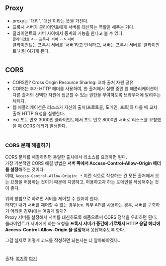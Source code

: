 ## Proxy
- proxy는 '대리', '대신'이라는 뜻을 가진다.  
- 프록시 서버가 클라이언트에게 서버를 대신하는 역할을 해주는 거다.  
- 클라이언트와 서버 사이에서 중계의 기능을 한다고 볼 수 있다.  
`클라이언트` <-- `프록시 서버` --> `서버`  
클라이언트는 프록시 서버를 '서버'라고 인식하고, 서버는 프록시 서버를 '클라이언트'처럼 여기게 된다.
#
## CORS
- CORS란? Cross Origin Resource Sharing: 교차 출처 자원 공유
- CORS는 추가 HTTP 헤더를 사용하여, 한 출처에서 실행 중인 웹 애플리케이션이 다른 출처의 선택한 자원에 접근할 수 있는 권한을 부여하도록 브라우저에 알려주는 체제다.
- 웹 애플리케이션은 리소스가 자신의 출처(프로토콜, 도메인, 포트)와 다를 때 교차 출처 HTTP 요청을 실행한다.
- ex) 포트 번호 3000인 클라이언트에서 포트 번호 8000인 서버로 리소스를 요청했을 때 CORS 에러가 발생한다.
#
### CORS 문제 해결하기
CORS 문제를 해결하려면 동일한 출처에서 리소스를 요청하면 된다.  
가장 기본적인 CORS 해결 방법은 **서버 쪽에서 Access-Control-Allow-Origin 헤더를 설정**해주는 것이다.  
이때, `Access-Control-Allow-Origin: *` 이런 식으로 작성하는 건 모든 출처에서 오는 요청을 허용하는 것이기 때문에 지양하고, 허용하고자 하는 도메인을 작성해주는 것이 좋다.

위의 방법으로 하려면 서버를 제어할 수 있어야 한다.  
하지만 내가 서버를 제어할 수 없는 경우(ex. 외부 API를 사용하는 경우, 서버를 구축하기 어려운 경우)에는 어떻게 할까?  
Proxy 서버를 설정해서 서버를 대신하도록 해줌으로써 CORS 정책을 우회하면 된다.  
클라이언트가 서버에게 하는 요청을 **프록시 서버가 중간에 가로채서 HTTP 응답 헤더에 Access-Control-Allow-Origin 을 설정**해서 응답해주도록 한다.

그걸 실제로 어떻게 코드를 작성하면 되는지는 더 알아봐야겠다..
#
출처: [여기](https://iforint.tistory.com/145)랑 [여기](https://xiubindev.tistory.com/115)
